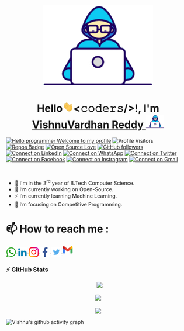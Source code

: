 <p align="center">
  <img src="https://github.com/VishnuVVR-369/VishnuVVR-369/blob/master/developer1.gif" width="300px">
</p>

<h1 align="center">Hello<img src="https://raw.githubusercontent.com/ABSphreak/ABSphreak/master/gifs/Hi.gif" width="30px" style="max-width:100%;"><𝚌𝚘𝚍𝚎𝚛𝚜/>!, I'm <a href="https://vishnu-1105.github.io/my-portfolio/"> VishnuVardhan Reddy </a><img src="https://github.com/AkashSingh3031/AkashSingh3031/blob/main/Developer.gif" width="50px"></h1>

[![Hello programmer Welcome to my profile](https://img.shields.io/badge/Hello,Programmer!-Welcome-orange.svg?style=flat&logo=github)](https://github.com/VishnuVVR-369)
![Profile Visitors](https://komarev.com/ghpvc/?username=VishnuVVR-369&color=green)
[![Repos Badge](https://badges.pufler.dev/repos/VishnuVVR-369)](https://github.com/VishnuVVR-369?tab=repositories)
[![Open Source Love](https://badges.frapsoft.com/os/v1/open-source.svg?v=103)](https://github.com/VishnuVVR-369/The-Complete-FAANG-Preparation)
[![GitHub followers](https://img.shields.io/github/followers/VishnuVVR-369?style=social)](https://github.com/VishnuVVR-369?tab=followers)
[![Connect on LinkedIn](https://img.shields.io/badge/--linkedin?label=LinkedIn&logo=LinkedIn&style=social)](https://www.linkedin.com/in/vishnuvardhan-reddy-ganji/)
[![Connect on WhatsApp](https://img.shields.io/badge/--WhatsApp?label=WhatsApp&logo=WhatsApp&style=social)](https://wa.me/8186886586)
[![Connect on Twitter](https://img.shields.io/badge/--Twitter?label=Twitter&logo=Twitter&style=social)](https://twitter.com/VishnuVVRTech)
[![Connect on Facebook](https://img.shields.io/badge/--Facebook?label=Facebook&logo=Facebook&style=social)](https://www.facebook.com/vishnuvardhanreddy.ganji.56)
[![Connect on Instragram](https://img.shields.io/badge/--Instagram?label=Instagram&logo=Instagram&style=social)](https://www.instagram.com/v_i_s_h_n_u__vvr/)
[![Connect on Gmail](https://img.shields.io/badge/--Gmail?label=Gmail&logo=Gmail&style=social)](mailto:vishnuvardhanganji@gmail.com)

<br>

- 🔭 I'm in the 3<sup>rd</sup> year of B.Tech Computer Science.
- 🌱 I’m currently working on Open-Source.
- :zap: I’m currently learning Machine Learning.
- 🎯 I’m focusing on Competitive Programming.

# 📫 How to reach me :

<a href="https://wa.me/8186886586" target="blank"><img align="center" src="https://github.com/AkashSingh3031/AkashSingh3031/blob/main/whatsapp(color).png" width="27px" /> </a>
<a href="https://www.linkedin.com/in/vishnuvardhan-reddy-ganji/" target="blank"><img align="center" src="https://github.com/AkashSingh3031/AkashSingh3031/blob/main/linked(color).png" width="27px" /> </a>
<a href="https://www.instagram.com/v_i_s_h_n_u__vvr/" target="blank"><img align="center" src="https://github.com/AkashSingh3031/AkashSingh3031/blob/main/Instagram%20(1).svg" width="27px" /> </a>
<a href="https://www.facebook.com/vishnuvardhanreddy.ganji.56" target="blank"><img align="center" src="https://github.com/AkashSingh3031/AkashSingh3031/blob/main/facebook(color).png" alt="Akash's Facebook" width="27px" /> </a>
<a href="https://twitter.com/VishnuVVRTech" target="blank"><img align="center" src="https://github.com/AkashSingh3031/AkashSingh3031/blob/main/twitter(color).png" width="27px" /> </a>
<a href="mailto:vishnuvardhanganji@gmail.com"> <img src="https://github.com/AkashSingh3031/AkashSingh3031/blob/main/Gmail_icon_(2020).svg" width="27px"/> </a>

### :zap: GitHub Stats

<p align="center">&nbsp;
  <img align="center" src="https://github-readme-stats.vercel.app/api?username=VishnuVVR-369&show_icons=true&hide_border=true&show_owner=true&title_color=FFFF00&theme=dark&custom_title=Cheers 🥂 Programmers! &layout=compact" /><br><br>
  <img align="center" src="https://github-readme-streak-stats.herokuapp.com/?user=VishnuVVR-369&theme=radical&custom_title=streak-stats&hide_border=true&layout=compact" /><br><br>
  <img align="center" src="https://github-profile-summary-cards.vercel.app/api/cards/profile-details?username=VishnuVVR-369&theme=dracula" />
</p>

![Vishnu's github activity graph](https://activity-graph.herokuapp.com/graph?username=VishnuVVR-369&theme=dracula&layout=compact&title_color=FF69B4&hide_border=true&area=true)
